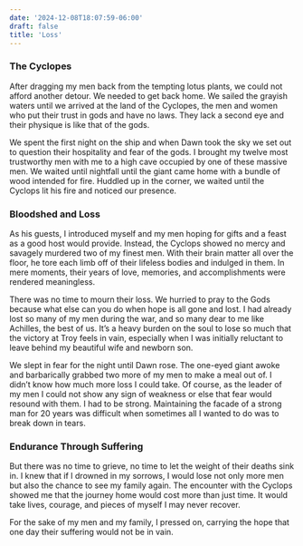 ```yaml
---
date: '2024-12-08T18:07:59-06:00'
draft: false
title: 'Loss'
---
```


### The Cyclopes

After dragging my men back from the tempting lotus plants, we could not afford another detour. We needed to get back home. We sailed the grayish waters until we arrived at the land of the Cyclopes, the men and women who put their trust in gods and have no laws. They lack a second eye and their physique is like that of the gods.

We spent the first night on the ship and when Dawn took the sky we set out to question their hospitality and fear of the gods. I brought my twelve most trustworthy men with me to a high cave occupied by one of these massive men. We waited until nightfall until the giant came home with a bundle of wood intended for fire. Huddled up in the corner, we waited until the Cyclops lit his fire and noticed our presence. 

### Bloodshed and Loss

As his guests, I introduced myself and my men hoping for gifts and a feast as a good host would provide. Instead, the Cyclops showed no mercy and savagely murdered two of my finest men. With their brain matter all over the floor, he tore each limb off of their lifeless bodies and indulged in them. In mere moments, their years of love, memories, and accomplishments were rendered meaningless.

There was no time to mourn their loss. We hurried to pray to the Gods because what else can you do when hope is all gone and lost. I had already lost so many of my men during the war, and so many dear to me like Achilles, the best of us. It’s a heavy burden on the soul to lose so much that the victory at Troy feels in vain, especially when I was initially reluctant to leave behind my beautiful wife and newborn son. 

We slept in fear for the night until Dawn rose. The one-eyed giant awoke and barbarically grabbed two more of my men to make a meal out of. I didn’t know how much more loss I could take. Of course, as the leader of my men I could not show any sign of weakness or else that fear would resound with them. I had to be strong. Maintaining the facade of a strong man for 20 years was difficult when sometimes all I wanted to do was to break down in tears.

### Endurance Through Suffering

But there was no time to grieve, no time to let the weight of their deaths sink in. I knew that if I drowned in my sorrows, I would lose not only more men but also the chance to see my family again. The encounter with the Cyclops showed me that the journey home would cost more than just time. It would take lives, courage, and pieces of myself I may never recover. 

For the sake of my men and my family, I pressed on, carrying the hope that one day their suffering would not be in vain.
